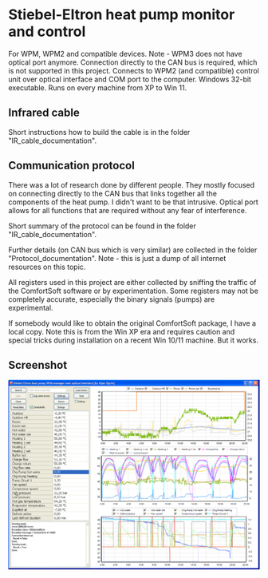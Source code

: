 # Stiebel-Eltron heat pump monitor and control
For WPM, WPM2 and compatible devices. Note - WPM3 does not have optical port anymore. Connection directly to the CAN bus is required, which is not supported in this project.
Connects to WPM2 (and compatible) control unit over optical interface and COM port to the computer.
Windows 32-bit executable. Runs on every machine from XP to Win 11.

## Infrared cable
Short instructions how to build the cable is in the folder "IR_cable_documentation".

## Communication protocol
There was a lot of research done by different people. They mostly focused on connecting directly to the CAN bus that links together all the components of the heat pump. I didn't want to be that intrusive. Optical port allows for all functions that are required without any fear of interference.

Short summary of the protocol can be found in the folder "IR_cable_documentation".

Further details (on CAN bus which is very similar) are collected in the folder "Protocol_documentation". Note - this is just a dump of all internet resources on this topic.

All registers used in this project are either collected by sniffing the traffic of the ComfortSoft software or by experimentation. Some registers may not be completely accurate, especially the binary signals (pumps) are experimental.

If somebody would like to obtain the original ComfortSoft package, I have a local copy. Note this is from the Win XP era and requires caution and special tricks during installation on a recent Win 10/11 machine. But it works.

## Screenshot
![Screenshot](/Screenshots/HP_WPM2_readout_2.PNG)
